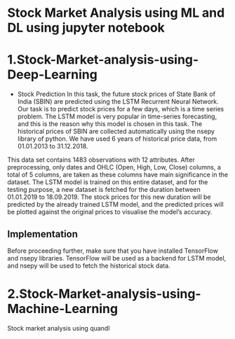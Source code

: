 # Stock Market Analysis using ML and DL using jupyter notebook 

# 1.Stock-Market-analysis-using-Deep-Learning
* Stock Prediction
In this task, the future stock prices of State Bank of India (SBIN) are predicted using the LSTM Recurrent Neural Network. Our task is to predict stock prices for a few days, which is a time series problem. The LSTM model is very popular in time-series forecasting, and this is the reason why this model is chosen in this task. The historical prices of SBIN are collected automatically using the nsepy library of python. We have used 6 years of historical price data, from 01.01.2013 to 31.12.2018.

This data set contains 1483 observations with 12 attributes. After preprocessing, only dates and OHLC (Open, High, Low, Close) columns, a total of 5 columns, are taken as these columns have main significance in the dataset. The LSTM model is trained on this entire dataset, and for the testing purpose, a new dataset is fetched for the duration between 01.01.2019 to 18.09.2019. The stock prices for this new duration will be predicted by the already trained LSTM model, and the predicted prices will be plotted against the original prices to visualise the model’s accuracy.

## Implementation
Before proceeding further, make sure that you have installed TensorFlow and nsepy libraries. TensorFlow will be used as a backend for LSTM model, and nsepy will be used to fetch the historical stock data. 



# 2.Stock-Market-analysis-using-Machine-Learning
Stock market analysis using quandl

